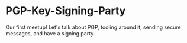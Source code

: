 PGP-Key-Signing-Party
=====================

Our first meetup! Let's talk about PGP, tooling around it, sending secure messages, and have a signing party.
